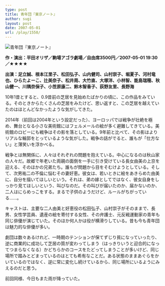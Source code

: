 ```yaml
---
type: post
title: 青年団『東京ノート』
author: sugi
layout: post
date: 2007-05-01
url: /play/1558/
---
```

<img src="/play/20070501.jpg" alt="青年団『東京ノート』" class="alignleft" />

**作・演出：平田オリザ／駒場アゴラ劇場／自由席3500円／2007-05-01 19:30／★★★★**

**出演：足立誠、根本江里子、松田弘子、山内健司、山村崇子、堀夏子、河村竜也、ひらたよーこ、辻美奈子、松井周、大竹直、大塚洋、小林智、能島瑞穂、秋山健一、川隅奈保子、小笠原康二、鈴木智香子、荻野友里、長野海**

10年1昔とすると、0.9昔前の芝居を見始めたばかりの頃に、この作品をみている。そのときからたくさんの芝居をみたけど、思い返すと、この芝居を越えていたのはほとんどなかったような気がしてきた。

2014年（前回は2004年という設定だった）、ヨーロッパでは戦争が壮絶を極め、舞台となる小さな美術館にはフェルメールの絵が多く避難してきている。美術館のロビーにも戦争はその影を落としている。9年前と比べて、その影はよりリアルな輪郭をとっているような気がした。戦争の話がでると、誰もが「仕方ない」と薄笑いを浮かべる。

戦争とは無関係に、人々はそれぞれの問題を抱えている。中心になるのは秋山家の人々だ。故郷で年老いた両親の面倒を一手に引き受けている長女由美の上京を迎える、そのほかの兄弟たち。誰もが問題から目をそむけようとしている。そして、次男祐二の不倫に悩むその妻好恵。彼女は、若いときに絵をあきらめた由美に、自分を描いてほしいという。それは、弟の嫁としてではなく、彼女自身をしっかり見てほしいという、叫びなのだ。その叫びが届いたのか、届かないのか、二人はにらめっこをする。まるで子供のようだけど、ルールがちがっている......。

キャストは、主要な二人由美と好恵役の松田弘子、山村崇子がそのままで、長男、女性学芸員、遺産の絵を寄付する女性、その弁護士、元反戦運動家の青年も同じ俳優が演じていた。そのほか何人かは役が横滑りしている。昔も今も青年団は魅力的な俳優が多い。

劇団は数々あるけれど、一時期のテンションが保てずじり貧になっていったり、逆に商業的に成功して芝居の質が変わってしまう（はっきりいうと迎合的になってつまらなくなる）かどちらかのコースをたどってしまうことが多いけど、同じ場所で踏みとどまっているのはとても希有なことだ。ある状態のままあぐらをかいているのではなく、逆に常に変化し続けているから、同じ場所にいるようにみえるのだと思う。

前回同様、今日もまた雨が降っていた。

